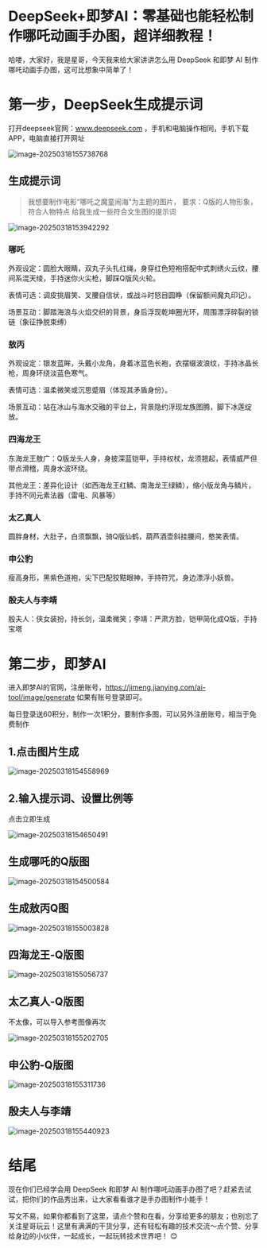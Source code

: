 # DeepSeek+即梦AI：零基础也能轻松制作哪吒动画手办图，超详细教程！



哈喽，大家好，我是星哥，今天我来给大家讲讲怎么用 DeepSeek 和即梦 AI 制作哪吒动画手办图，这可比想象中简单了！

# 第一步，DeepSeek生成提示词

打开deepseek官网：www.deepseek.com ，手机和电脑操作相同，手机下载APP，电脑直接打开网址

![image-20250318155738768](https://imgoss.xgss.net/picgo/image-20250318155738768.png?aliyun)

## 生成提示词

> 我想要制作电影“哪吒之魔童闹海”为主题的图片，
> 要求：Q版的人物形象，符合人物特点
> 给我生成一些符合文生图的提示词

![image-20250318153942292](https://imgoss.xgss.net/picgo/image-20250318153942292.png?aliyun)

### 哪吒

外观设定：圆脸大眼睛，双丸子头扎红绳，身穿红色短袍搭配中式刺绣火云纹，腰间系混天绫，手持迷你火尖枪，脚踩Q版风火轮。

表情可选：调皮挑眉笑、叉腰自信状，或战斗时怒目圆睁（保留额间魔丸印记）。

场景互动：脚踏海浪与火焰交织的背景，身后浮现乾坤圈光环，周围漂浮碎裂的锁链（象征挣脱束缚）



### 敖丙

外观设定：银发蓝眸，头戴小龙角，身着冰蓝色长袍，衣摆缀波浪纹，手持冰晶长枪，周身环绕淡蓝色寒气。

表情可选：温柔微笑或沉思蹙眉（体现其矛盾身份）。

场景互动：站在冰山与海水交融的平台上，背景隐约浮现龙族图腾，脚下冰莲绽放。



### 四海龙王

东海龙王敖广：Q版龙头人身，身披深蓝铠甲，手持权杖，龙须翘起，表情威严但带点滑稽，周身水波环绕。

其他龙王：差异化设计（如西海龙王红鳞、南海龙王绿鳞），缩小版龙角与鳞片，手持不同元素法器（雷电、风暴等）



### 太乙真人

圆胖身材，大肚子，白须飘飘，骑Q版仙鹤，葫芦酒壶斜挂腰间，憨笑表情。



### 申公豹

瘦高身形，黑紫色道袍，尖下巴配狡黠眼神，手持符咒，身边漂浮小妖兽。



### 殷夫人与李靖

殷夫人：侠女装扮，持长剑，温柔微笑；李靖：严肃方脸，铠甲简化成Q版，手持宝塔



# 第二步，即梦AI

进入即梦AI的官网，注册账号，https://jimeng.jianying.com/ai-tool/image/generate 如果有账号登录即可。

每日登录送60积分，制作一次1积分，要制作多图，可以另外注册账号，相当于免费制作

## 1.点击图片生成

![image-20250318154558969](https://imgoss.xgss.net/picgo/image-20250318154558969.png?aliyun)

## 2.输入提示词、设置比例等

点击立即生成

![image-20250318154650491](https://imgoss.xgss.net/picgo/image-20250318154650491.png?aliyun)

## 生成哪吒的Q版图

![image-20250318154500584](https://imgoss.xgss.net/picgo/image-20250318154500584.png?aliyun)

## 生成敖丙Q图

![image-20250318155003828](https://imgoss.xgss.net/picgo/image-20250318155003828.png?aliyun)

## 四海龙王-Q版图

![image-20250318155056737](https://imgoss.xgss.net/picgo/image-20250318155056737.png?aliyun)

## 太乙真人-Q版图

不太像，可以导入参考图像再次

![image-20250318155202705](https://imgoss.xgss.net/picgo/image-20250318155202705.png?aliyun)

## 申公豹-Q版图

![image-20250318155311736](https://imgoss.xgss.net/picgo/image-20250318155311736.png?aliyun)

## 殷夫人与李靖

![image-20250318155440923](https://imgoss.xgss.net/picgo/image-20250318155440923.png?aliyun)

# 结尾



现在你们已经学会用 DeepSeek 和即梦 AI 制作哪吒动画手办图了吧？赶紧去试试，把你们的作品秀出来，让大家看看谁才是手办图制作小能手！

写文不易，如果你都看到了这里，请点个赞和在看，分享给更多的朋友；也别忘了关注星哥玩云！这里有满满的干货分享，还有轻松有趣的技术交流～点个赞、分享给身边的小伙伴，一起成长，一起玩转技术世界吧！ 😊